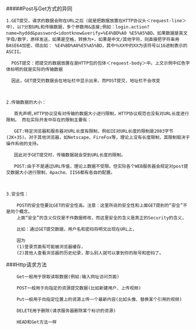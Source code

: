 #####Post与Get方式的异同

    1.GET提交，请求的数据会附在URL之后（就是把数据放置在HTTP协议头＜request-line＞中），以?分割URL和传输数据，多个参数用&连接;例如：login.action?name=hyddd&password=idontknow&verify=%E4%BD%A0 %E5%A5%BD。如果数据是英文字母/数字，原样发送，如果是空格，转换为+，如果是中文/其他字符，则直接把字符串用BASE64加密，得出如： %E4%BD%A0%E5%A5%BD，其中％XX中的XX为该符号以16进制表示的ASCII。

      POST提交：把提交的数据放置在是HTTP包的包体＜request-body＞中。上文示例中红色字体标明的就是实际的传输数据

      因此，GET提交的数据会在地址栏中显示出来，而POST提交，地址栏不会改变

 

    2.传输数据的大小：

       首先声明,HTTP协议没有对传输的数据大小进行限制，HTTP协议规范也没有对URL长度进行限制。 而在实际开发中存在的限制主要有：

       GET:特定浏览器和服务器对URL长度有限制，例如IE对URL长度的限制是2083字节(2K+35)。对于其他浏览器，如Netscape、FireFox等，理论上没有长度限制，其限制取决于操作系统的支持。

       因此对于GET提交时，传输数据就会受到URL长度的限制。

       POST:由于不是通过URL传值，理论上数据不受限。但实际各个WEB服务器会规定对post提交数据大小进行限制，Apache、IIS6都有各自的配置。

 

    3.安全性：

        POST的安全性要比GET的安全性高。注意：这里所说的安全性和上面GET提到的“安全”不是同个概念。
        上面“安全”的含义仅仅是不作数据修改，而这里安全的含义是真正的Security的含义，

        比如：通过GET提交数据，用户名和密码将明文出现在URL上，
        
        因为
        (1)登录页面有可能被浏览器缓存， 
        (2)其他人查看浏览器的历史纪录，那么别人就可以拿到你的账号和密码了。


###Http请求方法
    

        Get一般用于获取读取数据(例如:输入网址访问页面)

        POST一般用于向指定的资源提交数据(比如新建用户、上传视频)

        Put一般用于向指定位置上的资源上传一个最新内容(比如头像、替换某个引用的视频)

        DELETE用于删除(请求服务器删除某个标识的资源)

        HEAD和Get方法一样